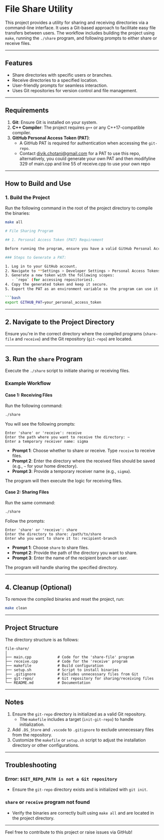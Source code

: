 # File Share Utility

This project provides a utility for sharing and receiving directories via a command-line interface. It uses a Git-based approach to facilitate easy file transfers between users. The workflow includes building the project using `make`, running the `./share` program, and following prompts to either share or receive files.

---

## Features
- Share directories with specific users or branches.
- Receive directories to a specified location.
- User-friendly prompts for seamless interaction.
- Uses Git repositories for version control and file management.

---

## Requirements
1. **Git**: Ensure Git is installed on your system.
2. **C++ Compiler**: The project requires `g++` or any C++17-compatible compiler.
3. **GitHub Personal Access Token (PAT)**:
   - A GitHub PAT is required for authentication when accessing the `git-repo`.
   - Contact divik.chotani@gmail.com for a PAT to use this repo, alternatively, you could generate your own PAT and then modifyline 329 of main.cpp and line 55 of receive.cpp to use your own repo
   

---

## How to Build and Use

### 1. Build the Project
Run the following command in the root of the project directory to compile the binaries:

```bash
make all

# File Sharing Program

## 1. Personal Access Token (PAT) Requirement

Before running the program, ensure you have a valid GitHub Personal Access Token (PAT). This token is required to authenticate with the git-repo.

### Steps to Generate a PAT:

1. Log in to your GitHub account.
2. Navigate to **Settings > Developer Settings > Personal Access Tokens**.
3. Generate a new token with the following scopes:
   - `repo` (for accessing repositories).
4. Copy the generated token and keep it secure.
5. Export the PAT as an environment variable so the program can use it:

```bash
export GITHUB_PAT=your_personal_access_token
```

---

## 2. Navigate to the Project Directory
Ensure you're in the correct directory where the compiled programs (`share-file` and `receive`) and the Git repository (`git-repo`) are located.

---

## 3. Run the `share` Program
Execute the `./share` script to initiate sharing or receiving files.

### Example Workflow

#### Case 1: Receiving Files
Run the following command:

```bash
./share
```

You will see the following prompts:

```plaintext
Enter 'share' or 'receive': receive
Enter the path where you want to receive the directory: ~
Enter a temporary receiver name: sigma
```

- **Prompt 1**: Choose whether to share or receive. Type `receive` to receive files.
- **Prompt 2**: Enter the directory where the received files should be saved (e.g., `~` for your home directory).
- **Prompt 3**: Provide a temporary receiver name (e.g., `sigma`).

The program will then execute the logic for receiving files.

#### Case 2: Sharing Files
Run the same command:

```bash
./share
```

Follow the prompts:

```plaintext
Enter 'share' or 'receive': share
Enter the directory to share: /path/to/share
Enter who you want to share it to: recipient-branch
```

- **Prompt 1**: Choose `share` to share files.
- **Prompt 2**: Provide the path of the directory you want to share.
- **Prompt 3**: Enter the name of the recipient branch or user.

The program will handle sharing the specified directory.

---

## 4. Cleanup (Optional)
To remove the compiled binaries and reset the project, run:

```bash
make clean
```

---

## Project Structure
The directory structure is as follows:

```plaintext
file-share/
│
├── main.cpp            # Code for the 'share-file' program
├── receive.cpp         # Code for the 'receive' program
├── makefile            # Build configuration
├── setup.sh            # Script to install binaries
├── .gitignore          # Excludes unnecessary files from Git
├── git-repo/           # Git repository for sharing/receiving files
└── README.md           # Documentation
```

---

## Notes
1. Ensure the `git-repo` directory is initialized as a valid Git repository.
   - The `makefile` includes a target (`init-git-repo`) to handle initialization.
2. Add `.DS_Store` and `.vscode` to `.gitignore` to exclude unnecessary files from the repository.
3. Customize the `makefile` or `setup.sh` script to adjust the installation directory or other configurations.

---

## Troubleshooting

### Error: `$GIT_REPO_PATH is not a Git repository`
- Ensure the `git-repo` directory exists and is initialized with `git init`.

### `share` or `receive` program not found
- Verify the binaries are correctly built using `make all` and are located in the project directory.

---

Feel free to contribute to this project or raise issues via GitHub!

